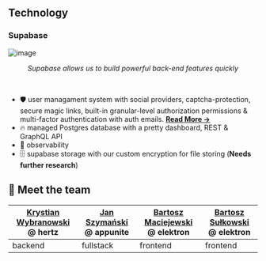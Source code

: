## Technology

### Supabase

![image](https://user-images.githubusercontent.com/61631665/201350447-93742560-be6f-448e-9ba9-13470d3d37b0.png)

<p align="center"><i>Supabase allows us to build powerful back-end features quickly</i></p>
<br>

- 🛡 user managament system with social providers, captcha-protection, secure magic links, built-in granular-level authorization permissions & multi-factor authentication with auth emails. [**Read More →**](https://supabase.com/auth)
- 🔥 managed Postgres database with a pretty dashboard, REST & GraphQL API
- 👀 observability
- 🗄 supabase storage with our custom encryption for file storing (**Needs further research**)

## 🙌 Meet the team

| [Krystian Wybranowski](https://github.com/wybran) @ hertz | [Jan Szymański](https://github.com/konhi) @ appunite | [Bartosz Maciejewski](https://github.com/bkmac511) @ elektron | [Bartosz Sułkowski](https://github.com/Mopsior) @ elektron |
|-|-|-|-|
| backend | fullstack | frontend | frontend |
